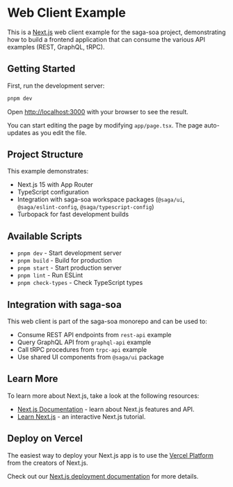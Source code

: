 # Web Client Example

This is a [Next.js](https://nextjs.org) web client example for the saga-soa project, demonstrating how to build a frontend application that can consume the various API examples (REST, GraphQL, tRPC).

## Getting Started

First, run the development server:

```bash
pnpm dev
```

Open [http://localhost:3000](http://localhost:3000) with your browser to see the result.

You can start editing the page by modifying `app/page.tsx`. The page auto-updates as you edit the file.

## Project Structure

This example demonstrates:
- Next.js 15 with App Router
- TypeScript configuration
- Integration with saga-soa workspace packages (`@saga/ui`, `@saga/eslint-config`, `@saga/typescript-config`)
- Turbopack for fast development builds

## Available Scripts

- `pnpm dev` - Start development server
- `pnpm build` - Build for production
- `pnpm start` - Start production server
- `pnpm lint` - Run ESLint
- `pnpm check-types` - Check TypeScript types

## Integration with saga-soa

This web client is part of the saga-soa monorepo and can be used to:
- Consume REST API endpoints from `rest-api` example
- Query GraphQL API from `graphql-api` example  
- Call tRPC procedures from `trpc-api` example
- Use shared UI components from `@saga/ui` package

## Learn More

To learn more about Next.js, take a look at the following resources:

- [Next.js Documentation](https://nextjs.org/docs) - learn about Next.js features and API.
- [Learn Next.js](https://nextjs.org/learn) - an interactive Next.js tutorial.

## Deploy on Vercel

The easiest way to deploy your Next.js app is to use the [Vercel Platform](https://vercel.com/new?utm_medium=default-template&filter=next.js&utm_source=create-next-app&utm_campaign=create-next-app-readme) from the creators of Next.js.

Check out our [Next.js deployment documentation](https://nextjs.org/docs/app/building-your-application/deploying) for more details.
